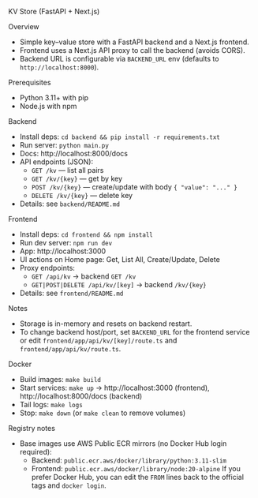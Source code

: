 KV Store (FastAPI + Next.js)

Overview
- Simple key–value store with a FastAPI backend and a Next.js frontend.
- Frontend uses a Next.js API proxy to call the backend (avoids CORS).
- Backend URL is configurable via `BACKEND_URL` env (defaults to `http://localhost:8000`).

Prerequisites
- Python 3.11+ with pip
- Node.js with npm

Backend
- Install deps: `cd backend && pip install -r requirements.txt`
- Run server: `python main.py`
- Docs: http://localhost:8000/docs
- API endpoints (JSON):
  - `GET /kv` — list all pairs
  - `GET /kv/{key}` — get by key
  - `POST /kv/{key}` — create/update with body `{ "value": "..." }`
  - `DELETE /kv/{key}` — delete key
- Details: see `backend/README.md`

Frontend
- Install deps: `cd frontend && npm install`
- Run dev server: `npm run dev`
- App: http://localhost:3000
- UI actions on Home page: Get, List All, Create/Update, Delete
- Proxy endpoints:
  - `GET /api/kv` → backend `GET /kv`
  - `GET|POST|DELETE /api/kv/[key]` → backend `/kv/{key}`
- Details: see `frontend/README.md`

Notes
- Storage is in-memory and resets on backend restart.
- To change backend host/port, set `BACKEND_URL` for the frontend service or edit `frontend/app/api/kv/[key]/route.ts` and `frontend/app/api/kv/route.ts`.

Docker
- Build images: `make build`
- Start services: `make up` → http://localhost:3000 (frontend), http://localhost:8000/docs (backend)
- Tail logs: `make logs`
- Stop: `make down` (or `make clean` to remove volumes)

Registry notes
- Base images use AWS Public ECR mirrors (no Docker Hub login required):
  - Backend: `public.ecr.aws/docker/library/python:3.11-slim`
  - Frontend: `public.ecr.aws/docker/library/node:20-alpine`
  If you prefer Docker Hub, you can edit the `FROM` lines back to the official tags and `docker login`.
